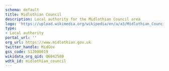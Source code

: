 ```yaml
---
schema: default
title: Midlothian Council
description: Local authority for the Midlothian Council area 
logo: 'https://upload.wikimedia.org/wikipedia/en/a/a3/Midlothian_Council_Logo.svg'
type:
- Local authority
portal_url: ''
org_url: https://www.midlothian.gov.uk
twitter_handle: MidGov
gss_code: S12000019
wikidata_org_qid: Q6842580
wdtk_id: midlothian_council
---
```

